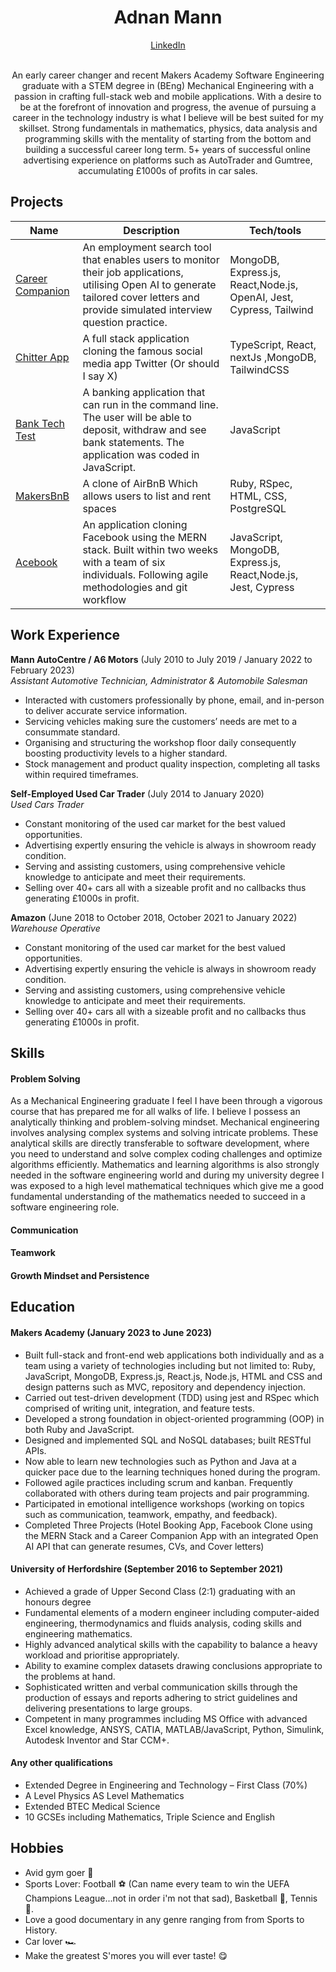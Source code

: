 <h1 align="center">Adnan Mann</h1>
<div align="center">
  <a href="https://www.linkedin.com/in/adnanmann/">LinkedIn</a>
</div>
<br>

<p align="center">An early career changer and recent Makers Academy Software Engineering graduate with a STEM degree in (BEng) Mechanical Engineering with a passion in crafting full-stack web and mobile applications. With a desire to be at the forefront of innovation and progress, the avenue of pursuing a career in the technology industry is what I believe will be best suited for my skillset. Strong fundamentals in mathematics, physics, data analysis and programming skills with the mentality of starting from the bottom and building a successful career long term. 5+ years of successful online advertising experience on platforms such as AutoTrader and Gumtree, accumulating £1000s of profits in car sales.</p>

## Projects

| Name                         | Description       | Tech/tools        |
| ---------------------------- | ----------------- | ----------------- |
| [Career Companion](https://github.com/AMANN23/career_companion)         | An employment search tool that enables users to monitor their job applications, utilising Open AI to generate tailored cover letters and provide simulated interview question practice. | MongoDB, Express.js, React,Node.js, OpenAI, Jest, Cypress, Tailwind|
| [Chitter App](https://github.com/AMANN23/Chitter-App)              | A full stack application cloning the famous social media app Twitter (Or should I say X) | TypeScript, React, nextJs ,MongoDB, TailwindCSS|
| [Bank Tech Test](https://github.com/AMANN23/bank-tech-test)| A banking application that can run in the command line. The user will be able to deposit, withdraw and see bank statements. The application was coded in JavaScript. | JavaScript|
| [MakersBnB](https://github.com/AMANN23/MakersBNB)                | A clone of AirBnB Which allows users to list and rent spaces | Ruby, RSpec, HTML, CSS, PostgreSQL|
| [Acebook](https://github.com/AMANN23/acebook-earth)                  | An application cloning Facebook using the MERN stack. Built within two weeks with a team of six individuals. Following agile methodologies and git workflow | JavaScript, MongoDB, Express.js, React,Node.js, Jest, Cypress|

## Work Experience

**Mann AutoCentre / A6 Motors** (July 2010 to July 2019 / January 2022 to February 2023)  
_Assistant Automotive Technician, Administrator & Automobile Salesman_

- Interacted with customers professionally by phone, email, and in-person to deliver accurate service information.
- Servicing vehicles making sure the customers’ needs are met to a consummate standard.
- Organising and structuring the workshop floor daily consequently boosting productivity levels to a higher standard.
- Stock management and product quality inspection, completing all tasks within required timeframes.

**Self-Employed Used Car Trader** (July 2014 to January 2020)  
_Used Cars Trader_

- Constant monitoring of the used car market for the best valued opportunities.
- Advertising expertly ensuring the vehicle is always in showroom ready condition.
- Serving and assisting customers, using comprehensive vehicle knowledge to anticipate and meet their requirements.
- Selling over 40+ cars all with a sizeable profit and no callbacks thus generating £1000s in profit.

**Amazon** (June 2018 to October 2018, October 2021 to January 2022)  
_Warehouse Operative_

- Constant monitoring of the used car market for the best valued opportunities.
- Advertising expertly ensuring the vehicle is always in showroom ready condition.
- Serving and assisting customers, using comprehensive vehicle knowledge to anticipate and meet their requirements.
- Selling over 40+ cars all with a sizeable profit and no callbacks thus generating £1000s in profit.
## Skills

#### Problem Solving

As a Mechanical Engineering graduate I feel I have been through a vigorous course that has prepared me for all walks of life. I believe I possess an analytically thinking and problem-solving mindset. Mechanical engineering involves analysing complex systems and solving intricate problems. These analytical skills are directly transferable to software development, where you need to understand and solve complex coding challenges and optimize algorithms efficiently. Mathematics and learning algorithms is also strongly needed in the software engineering world and during my university degree I was exposed to a high level mathematical techniques which give me a good fundamental understanding of the mathematics needed to succeed in a software engineering role. 

#### Communication

#### Teamwork

#### Growth Mindset and Persistence

## Education

#### Makers Academy (January 2023 to June 2023)
- Built full-stack and front-end web applications both individually and as a team using a variety of technologies including but not limited to: Ruby, JavaScript, MongoDB, Express.js, React.js, Node.js, HTML and CSS and design patterns such as MVC, repository and dependency injection.
- Carried out test-driven development (TDD) using jest and RSpec which comprised of writing unit, integration, and feature tests.
- Developed a strong foundation in object-oriented programming (OOP) in both Ruby and JavaScript.
- Designed and implemented SQL and NoSQL databases; built RESTful APIs.
- Now able to learn new technologies such as Python and Java at a quicker pace due to the learning techniques honed during the program.
- Followed agile practices including scrum and kanban. Frequently collaborated with others during team projects and pair programming.
- Participated in emotional intelligence workshops (working on topics such as communication, teamwork, empathy, and feedback).
- Completed Three Projects (Hotel Booking App, Facebook Clone using the MERN Stack and a Career Companion App with an integrated Open AI API that can generate resumes, CVs, and Cover letters)

#### University of Herfordshire (September 2016 to September 2021)

- Achieved a grade of Upper Second Class (2:1) graduating with an honours degree
- Fundamental elements of a modern engineer including computer-aided engineering, thermodynamics and fluids analysis, coding skills and engineering mathematics.
- Highly advanced analytical skills with the capability to balance a heavy workload and prioritise appropriately.
- Ability to examine complex datasets drawing conclusions appropriate to the problems at hand.
- Sophisticated written and verbal communication skills through the production of essays and reports adhering to strict guidelines and delivering presentations to large groups.
- Competent in many programmes including MS Office with advanced Excel knowledge, ANSYS, CATIA, MATLAB/JavaScript, Python, Simulink, Autodesk Inventor and Star CCM+.

#### Any other qualifications

- Extended Degree in Engineering and Technology – First Class (70%)
- A Level Physics AS Level Mathematics
- Extended BTEC Medical Science
- 10 GCSEs including Mathematics, Triple Science and English

## Hobbies

- Avid gym goer 💪
- Sports Lover: Football ⚽ (Can name every team to win the UEFA Champions League...not in order i'm not that sad), Basketball 🏀, Tennis 🎾.
- Love a good documentary in any genre ranging from from Sports to History.
- Car lover 🏎
- Make the greatest S'mores you will ever taste! 😋
